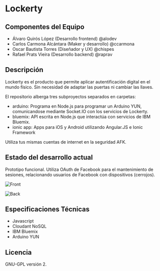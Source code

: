 Lockerty
====================

Componentes del Equipo
---------------------

+ Álvaro Quirós López (Desarrollo frontend) @alodev
+ Carlos Carmona Alcántara (Maker y desarrollo) @ccarmona  
+ Oscar Bautista Torres (Diseñador y UX) @chispes
+ Rafael Prats Vieira (Desarrollo backend) @raprav 

Descripción
-------------
Lockerty es el producto que permite aplicar autentificación digital en el mundo físico. Sin necesidad de adaptar las puertas ni cambiar las llaves.

El repositorio alberga tres subproyectos separados en carpetas:

+ arduino: Programa en Node.js para programar un Arduino YUN, comunicandose mediante Socket.IO con los servicios de Lockerty.
+ bluemix: API escrita en Node.js que interactúa con servicios de IBM Bluemix.
+ ionic app: Apps para iOS y Android utilizando Angular.JS e Ionic Framework

Utiliza tus mismas cuentas de internet en la seguridad AFK.


Estado del desarrollo actual
----------------------------
Prototipo funcional. Utiliza OAuth de Facebook para el mantenimiento de sesiones, relacionando usuarios de Facebook con dispositivos (cerrojos).

![Front](http://i.imgur.com/sHfVeaX.jpg)

![Back](http://i.imgur.com/EFEEqRu.jpg)


Especificaciones Técnicas
--------------------------
+ Javascript
+ Cloudant NoSQL
+ IBM Bluemix
+ Arduino YUN

Licencia
---------
GNU-GPL versión 2.
